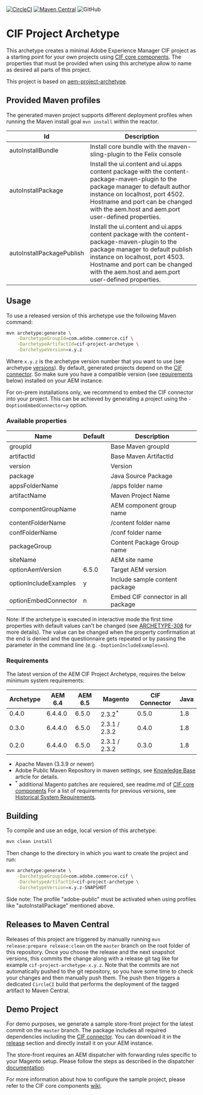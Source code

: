 [![CircleCI](https://circleci.com/gh/adobe/aem-cif-project-archetype.svg?style=svg)](https://circleci.com/gh/adobe/aem-cif-project-archetype)
[![Maven Central](https://maven-badges.herokuapp.com/maven-central/com.adobe.commerce.cif/cif-project-archetype/badge.svg)](https://maven-badges.herokuapp.com/maven-central/com.adobe.commerce.cif/cif-project-archetype)
![GitHub](https://img.shields.io/github/license/adobe/aem-cif-project-archetype.svg)

# CIF Project Archetype

This archetype creates a minimal Adobe Experience Manager CIF project as a starting point for your own projects using [CIF core components](https://github.com/adobe/aem-core-cif-components). The properties that must be provided when using this archetype allow to name as desired all parts of this project.

This project is based on [aem-project-archetype](https://github.com/adobe/aem-project-archetype).

## Provided Maven profiles

The generated maven project supports different deployment profiles when running the Maven install goal `mvn install` within the reactor.

| Id                        | Description                                                                                                                                                                                                                                                   |
| ------------------------- | ------------------------------------------------------------------------------------------------------------------------------------------------------------------------------------------------------------------------------------------------------------- |
| autoInstallBundle         | Install core bundle with the maven-sling-plugin to the Felix console                                                                                                                                                                                          |
| autoInstallPackage        | Install the ui.content and ui.apps content package with the content-package-maven-plugin to the package manager to default author instance on localhost, port 4502. Hostname and port can be changed with the aem.host and aem.port user-defined properties.  |
| autoInstallPackagePublish | Install the ui.content and ui.apps content package with the content-package-maven-plugin to the package manager to default publish instance on localhost, port 4503. Hostname and port can be changed with the aem.host and aem.port user-defined properties. |

## Usage

To use a released version of this archetype use the following Maven command:

```bash
mvn archetype:generate \
    -DarchetypeGroupId=com.adobe.commerce.cif \
    -DarchetypeArtifactId=cif-project-archetype \
    -DarchetypeVersion=x.y.z
```

Where `x.y.z` is the archetype version number that you want to use (see archetype [versions](VERSIONS.md)). By default, generated projects depend on the [CIF connector](https://github.com/adobe/commerce-cif-connector). So make sure you have a compatible version (see [requirements](#requirements) below) installed on your AEM instance. 

For on-prem installations only, we recommend to embed the CIF connector into your project. This can be achieved by generating a project using the `-DoptionEmbedConnector=y` option.

### Available properties

| Name                  | Default | Description                        |
| --------------------- | ------- | ---------------------------------- |
| groupId               |         | Base Maven groupId                 |
| artifactId            |         | Base Maven ArtifactId              |
| version               |         | Version                            |
| package               |         | Java Source Package                |
| appsFolderName        |         | /apps folder name                  |
| artifactName          |         | Maven Project Name                 |
| componentGroupName    |         | AEM component group name           |
| contentFolderName     |         | /content folder name               |
| confFolderName        |         | /conf folder name                  |
| packageGroup          |         | Content Package Group name         |
| siteName              |         | AEM site name                      |
| optionAemVersion      | 6.5.0   | Target AEM version                 |
| optionIncludeExamples | y       | Include sample content package     |
| optionEmbedConnector  | n       | Embed CIF connector in all package |

Note: If the archetype is executed in interactive mode the first time properties with default values can't be changed (see
[ARCHETYPE-308](https://issues.apache.org/jira/browse/ARCHETYPE-308) for more details). The value can be changed when the property
confirmation at the end is denied and the questionnaire gets repeated or by passing the parameter in the command line (e.g.
`-DoptionIncludeExamples=n`).

### Requirements

The latest version of the AEM CIF Project Archetype, requires the below minimum system requirements:

| Archetype | AEM 6.4 | AEM 6.5 | Magento           | CIF Connector | Java |
| --------- | ------- | ------- | ----------------- | ------------- | ---- |
| 0.4.0     | 6.4.4.0 | 6.5.0   | 2.3.2<sup>*</sup> | 0.5.0         | 1.8  |
| 0.3.0     | 6.4.4.0 | 6.5.0   | 2.3.1 / 2.3.2     | 0.4.0         | 1.8  |
| 0.2.0     | 6.4.4.0 | 6.5.0   | 2.3.1 / 2.3.2     | 0.3.0         | 1.8  |

- Apache Maven (3.3.9 or newer)
- Adobe Public Maven Repository in maven settings, see [Knowledge Base](https://helpx.adobe.com/experience-manager/kb/SetUpTheAdobeMavenRepository.html) article for details.
- <sup>*</sup> additional Magento patches are requiered, see readme.md of [CIF core components](https://github.com/adobe/aem-core-cif-components)
For a list of requirements for previous versions, see [Historical System Requirements](VERSIONS.md).

## Building

To compile and use an edge, local version of this archetype:

```bash
mvn clean install
```

Then change to the directory in which you want to create the project and run:

```bash
mvn archetype:generate \
    -DarchetypeGroupId=com.adobe.commerce.cif \
    -DarchetypeArtifactId=cif-project-archetype \
    -DarchetypeVersion=x.y.z-SNAPSHOT
```

Side note: The profile "adobe-public" must be activated when using profiles like "autoInstallPackage" mentioned above.

## Releases to Maven Central

Releases of this project are triggered by manually running `mvn release:prepare release:clean` on the `master` branch on the root folder of this repository. Once you choose the release and the next snapshot versions, this commits the change along with a release git tag like for example `cif-project-archetype-x.y.z`. Note that the commits are not automatically pushed to the git repository, so you have some time to check your changes and then manually push them. The push then triggers a dedicated `CircleCI` build that performs the deployment of the tagged artifact to Maven Central.

## Demo Project

For demo purposes, we generate a sample store-front project for the latest commit on the `master` branch. The package includes all required dependencies including the [CIF connector](https://github.com/adobe/commerce-cif-connector). You can download it in the [release](https://github.com/adobe/aem-cif-project-archetype/releases/tag/latest) section and directly install it on your AEM instance.

The store-front requires an AEM dispatcher with forwarding rules specific to your Magento setup. Please follow the steps as described in the dispatcher [documentation](https://github.com/adobe/aem-core-cif-components/tree/master/dispatcher).

For more information about how to configure the sample project, please refer to the CIF core components [wiki](https://github.com/adobe/aem-core-cif-components/wiki/configuration).
